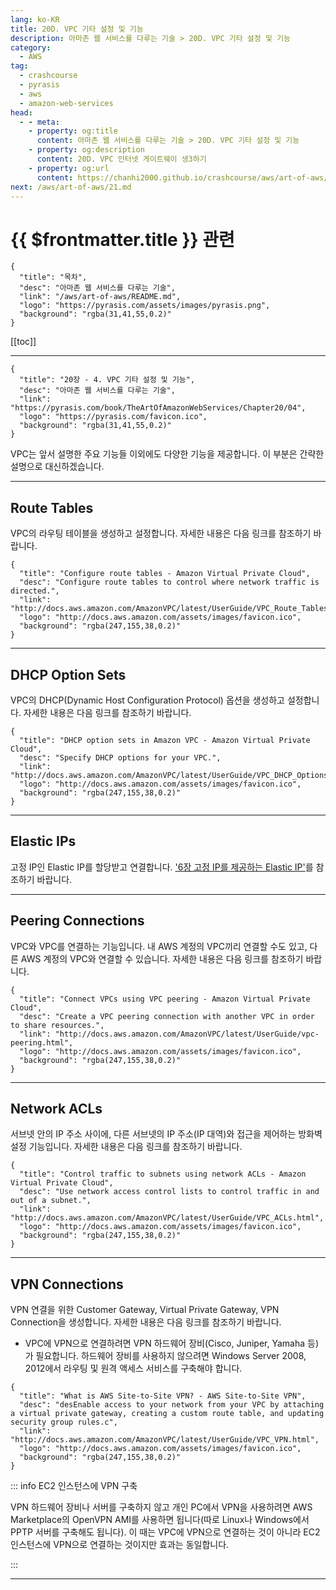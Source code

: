 ```yaml
---
lang: ko-KR
title: 20D. VPC 기타 설정 및 기능
description: 아마존 웹 서비스를 다루는 기술 > 20D. VPC 기타 설정 및 기능
category:
  - AWS
tag: 
  - crashcourse
  - pyrasis
  - aws 
  - amazon-web-services
head:
  - - meta:
    - property: og:title
      content: 아마존 웹 서비스를 다루는 기술 > 20D. VPC 기타 설정 및 기능
    - property: og:description
      content: 20D. VPC 인터넷 게이트웨이 생3하기
    - property: og:url
      content: https://chanhi2000.github.io/crashcourse/aws/art-of-aws/20D.html
next: /aws/art-of-aws/21.md
---
```


# {{ $frontmatter.title }} 관련

```component VPCard
{
  "title": "목차",
  "desc": "아마존 웹 서비스를 다루는 기술",
  "link": "/aws/art-of-aws/README.md",
  "logo": "https://pyrasis.com/assets/images/pyrasis.png",
  "background": "rgba(31,41,55,0.2)"
}
```

[[toc]]

---

```component VPCard
{
  "title": "20장 - 4. VPC 기타 설정 및 기능",
  "desc": "아마존 웹 서비스를 다루는 기술",
  "link": "https://pyrasis.com/book/TheArtOfAmazonWebServices/Chapter20/04",
  "logo": "https://pyrasis.com/favicon.ico",
  "background": "rgba(31,41,55,0.2)"
}
```

VPC는 앞서 설명한 주요 기능들 이외에도 다양한 기능을 제공합니다. 이 부분은 간략한 설명으로 대신하겠습니다.

---

## Route Tables

VPC의 라우팅 테이블을 생성하고 설정합니다. 자세한 내용은 다음 링크를 참조하기 바랍니다.

```component VPCard
{
  "title": "Configure route tables - Amazon Virtual Private Cloud",
  "desc": "Configure route tables to control where network traffic is directed.",
  "link": "http://docs.aws.amazon.com/AmazonVPC/latest/UserGuide/VPC_Route_Tables.html",
  "logo": "http://docs.aws.amazon.com/assets/images/favicon.ico",
  "background": "rgba(247,155,38,0.2)"
}
```

---

## DHCP Option Sets

VPC의 DHCP(Dynamic Host Configuration Protocol) 옵션을 생성하고 설정합니다. 자세한 내용은 다음 링크를 참조하기 바랍니다.<br>

```component VPCard
{
  "title": "DHCP option sets in Amazon VPC - Amazon Virtual Private Cloud",
  "desc": "Specify DHCP options for your VPC.",
  "link": "http://docs.aws.amazon.com/AmazonVPC/latest/UserGuide/VPC_DHCP_Options.html",
  "logo": "http://docs.aws.amazon.com/assets/images/favicon.ico",
  "background": "rgba(247,155,38,0.2)"
}
```

---

## Elastic IPs

고정 IP인 Elastic IP를 할당받고 연결합니다. ['6장 고정 IP를 제공하는 Elastic IP'](06.md)를 참조하기 바랍니다.

---

## Peering Connections

VPC와 VPC를 연결하는 기능입니다. 내 AWS 계정의 VPC끼리 연결할 수도 있고, 다른 AWS 계정의 VPC와 연결할 수 있습니다. 자세한 내용은 다음 링크를 참조하기 바랍니다.

```component VPCard
{
  "title": "Connect VPCs using VPC peering - Amazon Virtual Private Cloud",
  "desc": "Create a VPC peering connection with another VPC in order to share resources.",
  "link": "http://docs.aws.amazon.com/AmazonVPC/latest/UserGuide/vpc-peering.html",
  "logo": "http://docs.aws.amazon.com/assets/images/favicon.ico",
  "background": "rgba(247,155,38,0.2)"
}
```

---

## Network ACLs

서브넷 안의 IP 주소 사이에, 다른 서브넷의 IP 주소(IP 대역)와 접근을 제어하는 방화벽 설정 기능입니다. 자세한 내용은 다음 링크를 참조하기 바랍니다.

```component VPCard
{
  "title": "Control traffic to subnets using network ACLs - Amazon Virtual Private Cloud",
  "desc": "Use network access control lists to control traffic in and out of a subnet.",
  "link": "http://docs.aws.amazon.com/AmazonVPC/latest/UserGuide/VPC_ACLs.html",
  "logo": "http://docs.aws.amazon.com/assets/images/favicon.ico",
  "background": "rgba(247,155,38,0.2)"
}
```

---

## VPN Connections

VPN 연결을 위한 Customer Gateway, Virtual Private Gateway, VPN Connection을 생성합니다. 자세한 내용은 다음 링크를 참조하기 바랍니다.

- VPC에 VPN으로 연결하려면 VPN 하드웨어 장비(Cisco, Juniper, Yamaha 등)가 필요합니다. 하드웨어 장비를 사용하지 않으려면 Windows Server 2008, 2012에서 라우팅 및 원격 액세스 서비스를 구축해야 합니다.

```component VPCard
{
  "title": "What is AWS Site-to-Site VPN? - AWS Site-to-Site VPN",
  "desc": "desEnable access to your network from your VPC by attaching a virtual private gateway, creating a custom route table, and updating security group rules.c",
  "link": "http://docs.aws.amazon.com/AmazonVPC/latest/UserGuide/VPC_VPN.html",
  "logo": "http://docs.aws.amazon.com/assets/images/favicon.ico",
  "background": "rgba(247,155,38,0.2)"
}
```

::: info EC2 인스턴스에 VPN 구축

VPN 하드웨어 장비나 서버를 구축하지 않고 개인 PC에서 VPN을 사용하려면 AWS Marketplace의 OpenVPN AMI를 사용하면 됩니다(따로 Linux나 Windows에서 PPTP 서버를 구축해도 됩니다). 이 때는 VPC에 VPN으로 연결하는 것이 아니라 EC2 인스턴스에 VPN으로 연결하는 것이지만 효과는 동일합니다.

:::

---

<TagLinks />